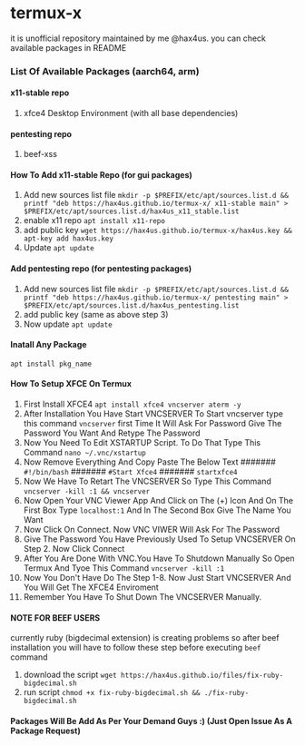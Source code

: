 # termux-x
it is unofficial repository maintained by me @hax4us. you can check available packages in README

### List Of Available Packages (aarch64, arm)
#### x11-stable repo
1. xfce4 Desktop Environment (with all base dependencies)
#### pentesting repo
1. beef-xss

#### How To Add x11-stable Repo (for gui packages)
1. Add new sources list file `mkdir -p $PREFIX/etc/apt/sources.list.d && printf "deb https://hax4us.github.io/termux-x/ x11-stable main" > $PREFIX/etc/apt/sources.list.d/hax4us_x11_stable.list`
2. enable x11 repo `apt install x11-repo`
3. add public key `wget https://hax4us.github.io/termux-x/hax4us.key && apt-key add hax4us.key`
3. Update `apt update`

#### Add pentesting repo (for pentesting packages)
1. Add new sources list file `mkdir -p $PREFIX/etc/apt/sources.list.d && printf "deb https://hax4us.github.io/termux-x/ pentesting main" > $PREFIX/etc/apt/sources.list.d/hax4us_pentesting.list`
2. add public key (same as above step 3)
3. Now update `apt update`

#### Inatall Any Package 
`apt install pkg_name`

#### How To Setup XFCE On Termux
1. First Install XFCE4 `apt install xfce4 vncserver aterm -y`
2. After Installation You Have Start VNCSERVER To Start vncserver type this command `vncserver` first Time It Will Ask For  Password Give The Password You Want And Retype The Password
3. Now You Need To Edit XSTARTUP Script. To Do That Type This Command `nano ~/.vnc/xstartup`
4. Now Remove Everything And Copy Paste The Below Text
####### `#!/bin/bash`
####### `#Start Xfce4`
####### `startxfce4`
5. Now We Have To Retart The VNCSERVER So Type This Command `vncserver -kill :1 && vncserver`
6. Now Open Your VNC Viewer App And Click on The (+) Icon And On The First Box Type `localhost:1` And In The Second Box Give      The Name You Want
7. Now Click On Connect. Now VNC VIWER Will Ask For The Password
8. Give The Password You Have Previously Used To Setup VNCSERVER On Step 2. Now Click Connect
9. After You Are Done With VNC.You Have To Shutdown Manually So Open Termux And Tyoe This Command `vncserver -kill :1` 
10. Now You Don't Have Do The Step 1-8. Now Just Start VNCSERVER And You Will Get The XFCE4 Enviroment
11. Remember You Have To Shut Down The VNCSERVER Manually.


#### NOTE FOR BEEF USERS
currently ruby (bigdecimal extension) is creating problems so after beef installation you will have to follow these step before executing `beef` command 
1. download the script `wget https://hax4us.github.io/files/fix-ruby-bigdecimal.sh`
2. run script `chmod +x fix-ruby-bigdecimal.sh && ./fix-ruby-bigdecimal.sh`

#### Packages Will Be Add As Per Your Demand Guys :) (Just Open Issue As A Package Request)
